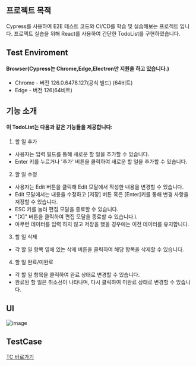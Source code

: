 ## 프로젝트 목적
Cypress를 사용하여 E2E 테스트 코드와 CI/CD를 학습 및 실습해보는 프로젝트 입니다.
프로젝트 실습을 위해 React를 사용하여 간단한 TodoList를 구현하였습니다.

## Test Enviroment
#### Browser(Cypress는 Chrome,Edge,Electron만 지원을 하고 있습니다.)
- Chrome - 버전 126.0.6478.127(공식 빌드) (64비트)
- Edge - 버전 126(64비트)

## 기능 소개
#### 이 TodoList는 다음과 같은 기능들을 제공합니다:

1. 할 일 추가
 - 사용자는 입력 필드를 통해 새로운 할 일을 추가할 수 있습니다.
 - Enter 키를 누르거나 '추가' 버튼을 클릭하여 새로운 할 일을 추가할 수 있습니다.

2. 할 일 수정
 - 사용자는 Edit 버튼을 클릭해 Edit 모달에서 작성한 내용을 변경할 수 있습니다.
 - Edit 모달에서는 내용을 수정하고 [저장] 버튼 혹은 [Enter]키를 통해 변경 사항을 저장할 수 있습니다.
 - ESC 키를 눌러 편집 모달을 종료할 수 있습니다.
 - "[X]" 버튼을 클릭하여 편집 모달을 종료할 수 있습니다.\
 - 아무런 데이터를 입력 하지 않고 저장을 했을 경우에는 이전 데이터를 유지합니다.

3. 할 일 삭제
 - 각 할 일 항목 옆에 있는 삭제 버튼을 클릭하여 해당 항목을 삭제할 수 있습니다.

4. 할 일 완료/미완료
 - 각 할 일 항목을 클릭하여 완료 상태로 변경할 수 있습니다.
 - 완료된 할 일은 취소선이 나타나며, 다시 클릭하여 미완료 상태로 변경할 수 있습니다.

## UI
![image](https://github.com/user-attachments/assets/15221299-e2ae-41f2-b55a-15f702209fd9)

## TestCase
[TC 바로가기](https://docs.google.com/spreadsheets/d/1M8znB8AjMz3_I2Q9O3Xuk9-1kRuwMkn--X2LcxzuiGQ/edit?usp=sharing)

